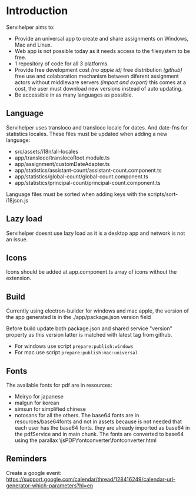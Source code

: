# Introduction

Servihelper aims to:

- Provide an universal app to create and share assignments on Windows, Mac and Linux.
- Web app is not possible today as it needs access to the filesystem to be free.
- 1 repository of code for all 3 platforms.
- Provide free development cost _(no apple id)_ free distribution _(github)_ free use and colaboration mechanism between diferent assignment actors without middleware servers _(import and export)_ this comes at a cost, the user must download new versions instead of auto updating.
- Be accessible in as many languages as possible.

## Language

Servihelper uses transloco and transloco locale for dates. And date-fns for statistics locales.
These files must be updated when adding a new language:

- src/assets/i18n/all-locales
- app/transloco/translocoRoot.module.ts
- app/assignment/customDateAdapter.ts
- app/statistics/assistant-count/assistant-count.component.ts
- app/statistics/global-count/global-count.component.ts
- app/statistics/principal-count/principal-count.component.ts

Language files must be sorted when adding keys with the scripts/sort-i18json.js

## Lazy load

Servihelper doesnt use lazy load as it is a desktop app and network is not an issue.

## Icons

Icons should be added at app.component.ts array of icons without the extension.

## Build

Currently using electron-builder for windows and mac apple, the version of the app generated is in the ./app/package.json version field

Before build update both package.json and shared service "version" property as this version latter is matched with latest tag from github.

- For windows use script `prepare:publish:windows`
- For mac use script `prepare:publish:mac:universal`

## Fonts

The available fonts for pdf are in resources:

- Meiryo for japanese
- malgun for korean
- simsun for simplified chinese
- notosans for all the others.
  The base64 fonts are in resources/base64fonts and not in assets because is not needed that each user has the base64 fonts.
  they are already imported as base64 in the pdfService and in main chunk.
  The fonts are converted to base64 using the parallax \jsPDF\fontconverter\fontconverter.html

## Reminders

Create a google event: https://support.google.com/calendar/thread/128416249/calendar-url-generator-which-parameters?hl=en
